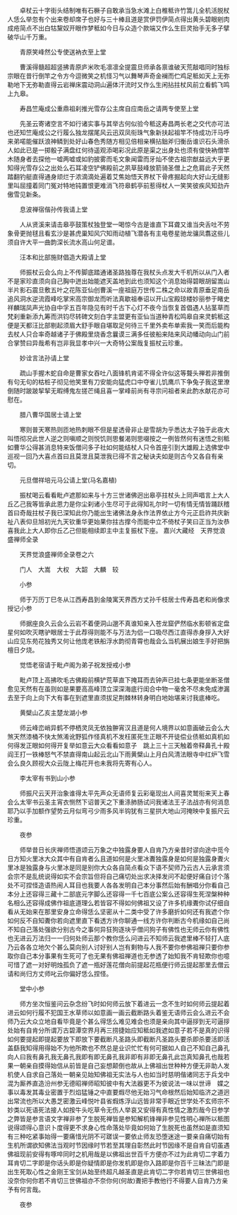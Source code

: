 <!-- { "loadSidebar": true } -->
　　卓杖云十字街头结制唯有石橛子自敢承当急水滩上白椎秪许竹篙儿全机活脱杖人恁么举忽有个出来卷却席子也好与三十棒且道是赏伊罚伊简点得出黄头碧眼剜肉成疮简点不出白牯黧奴开眼作梦秪如今日与众造个款端又作么生巨灵抬手无多子擘破华山千万重。

　　青原笑峰然公专使送衲衣至上堂

　　曹溪得髓超超竖拂青原庐米吹毛凛凛全提震旦师承各禀谁破天荒敲唱同时独标宗眼在昔行倒竿之令方今逗微笑之机怪习气以舞琴声奇金襕而伫鸡足秪如天上无弥勒地下无弥勒直得云岩禅床震动洞山遍体汗流时又作么生闲拈拄杖风前立看鹤飞鸣上九皋。

　　寿昌竺庵成公重鼎祖刹推光雪存公主席自应南岳之请两专使至上堂

　　先圣云寄诸空言不如行诸实事与其举古何似验今秪这寿昌两长老之交代亦可法也还知竺庵成公之行履么独龙摆尾风云迅双凤衔珠气象新扶起祖竿不恃成功汗马呼来弟喏能催跃浪神鳞到处好山春色秀随方相见倍相亲横拈鈯斧归衡岳谁识石头滑杀人如此已是一掷骰子满盘红何待遥观添喝彩况此原是渠之出身处也须有俊快衲僧竿木随身者去探他一嘘两嘘或如豹披雾而毛文象闻雷而牙灿不使古祖宗猷益远大乎更知得光雪存公之出处么石耳凌空铲佛殿前之夙草鼓峰放箭骑圣僧上之危肩此子天然踏翻钓艇直得通身顽烂于浓滴滴处遍着艾焦始悟天界杖下骨疼掘起向大好山无缝影里叫屈撞着同门冤对特地钝置恨更难消飞符皋鹤亭前惹得杖人一笑笑彼疾风知劲卉傲雪见新条。

　　息波禅宿偕孙传我请上堂

　　人从贤溪来请击皋亭鼓策杖独登堂一喝惊今古是谁直下耳聋又谁当央舌吐不劳象骨更抛毬且看玄沙是甚虎巢知风穴知雨动植飞潜各有主电卷星驰龙骧凤翥这些儿须自许大平一曲韵深长流水高山何足谱。

　　汪本和比部施财倡造大殿请上堂

　　师振杖云会么向上不传脚底踏通诸圣路独尊在我杖头点发大千机所以从门入者不是家珍直须向自己胸中迸出始能遮天盖地到此也须知这个消息始得碧眼胡留嵩山半片影石震旦敷五叶之花陈亚仙创曹溪一座祖庭万世传二株之命以故青原垂足南岳追风洞水逆流霞峰吃掌宋高宗御龙而听法真歇祖奉诏以开山宝殿琼楼妙丽参于睹史祥麟瑞凤声光协自中孚五百年隐见有时千古下心灯不夜今当恢复首倡遇人拈茎草而梵刹重新添九筹而洪钧尽转碑文刻白字主盟更有亚仙当道种青松鸣皋自来灵鹤秪这便是天都汪比部剔起须眉大舒手眼自堪取足何待三千里外卖布单索我一笑而后能构去杖人只合率奇越诸子于佛殿里烧香念曩谟三满多任彼船来陆来风动幡动向山门前合掌赞曰异哉希有岂非我显孝中兴一大奇特公案哉复振杖云珍重。

　　妙诠言法孙请上堂

　　疏山手握木蛇自命是曹家女吞吐八面锋机肯诺不得全许似这等聱头禅若非推倒有句无句的枯桩子彻见他笑里有刀安能向猛虎口中夺雀儿饥鹰爪下争兔子我这里潦倒随时跛跛挈挈无暇缚鬼左搓芒绳且喜一掌峰前尚有寻宗问祖者来此酌水献花亦可慰在。

　　腊八曹华国居士请上堂

　　寒则普天寒热则匝地热刺眼不但是星透骨非止是雪胡为乎悉达太子独于此夜大叫悟彻况此世人逆之则嗔顺之则悦饥则思餐渴则思啜按之一例皆然何有迷悟之别秪如曹华公得甚消息特来饭僧问多子社如何能结杖人只令首座引到大雄殿上选佛堂中巡视一回乃大喜点首曰且莫泄且莫泄我已得不言之秘诀夫如是则古今又各自有亲切。

　　元旦僧祥培元马公请上堂(马名嘉植)

　　振杖喝云看看毗卢遮那如来与十方三世诸佛迥出皋亭拄杖头上同声唱言上大人丘乙己我等皆承此恩力是你尘刹诸小生尽可于此得知礼尔时一切有情无情皆踊跃稽首曰奇哉拄杖子我已深知此你乃能出生诸佛法身永作法界依止方今元正启祚共庆新祉八表仰旦旭初光九天钦重华更始果你拄古撑今而能中立不倚杖子笑曰正当为汝恭喜我此上大人即你丘乙己但能相续即主中主复振杖下座。
嘉兴大藏经　天界觉浪盛禅师全录


　　天界觉浪盛禅师全录卷之六

　　门人　大嵩　大权　大韶　大麟　较

　　小参

　　师于万历丁巳冬从江西寿昌到金陵寓天界西方丈孙千枝居士传寿昌老和尚像求授记小参

　　师据座良久云会么云岩不着便洞山邈不真谁知亲入苍龙窟俨然临水影顿省定盘星何如吹灭瞎驴眼居士于此荐得则能不与万法为侣一口吸尽西江直得赤身拶入大好山应见东苑花独秀又何让他庞老铁船浮水韵彻青霄也哉会么当机展出娘生手好把旃檀日夕烧。

　　觉悟老宿请于毗卢阁为弟子祝发授戒小参

　　毗卢顶上高拂吹毛古佛殿前横铲荒草直下掩耳而去钟声已挂七条更能坐断圣僧愈见天然有在虽则如是果要高高峰顶立深深海底行闺合中物一毫舍不尽未免成渗漏去至于向上向下大有事在到遮里直须拔足荆棘林转身明白地始堪来讨我底棒吃。

　　黄檗山乙亥主楚龙湖小参

　　师云峰峦峭异鹤不停栖灵凤无依独翀宵汉且道是何人境界以如意画破云会么大煞天然漆桶不快太煞淆讹野狐作怪真机不发枉匿死生正眼不开徒偿业债秪如真机如何得发正眼如何得开复举如意云大众看看如意子　跳上三十三天触着帝释鼻孔十殿阎王打一铁棒怒气不禁直得南山起云北山下雨黄檗山上月白风清法眼寺中红炉飞雪会么良久顾视大众云陇上梅花开也未我将先寄有心人。

　　李太宰有书到山小参

　　师振尺云天开治象谁得太平先声众无语师复云彩毫现出人间喜灵鹫衔来天上春会么太宰书云圣主宵衣恻然下诏普天之下重涤肺肠试问我诸法王子法战亦有何消息耶乃以手加额作望势云月似弯弓少雨多风半钩犹有三星拱大地山河掩映中复振尺云珍重。

　　夜参

　　师举昔日长庆禅师悟道颂云万象之中独露身要人自肯乃方亲昔时谬向途中觅今日方知火里冰大众其中有自肯者么且道如何是火里冰聻独露身是如何是独露身聻火里冰是独露身与火里冰是同是别你大众各自简点看众下语不契师乃云古人云承言须会宗不是乱统说得如实不会宗旨但将自己痛切处出求决择发问不起便好痛自讨个落处不可捏怪造语热闹人耳目也我要人各各发明自己本分事然后始有酬唱分你看自己本分上还容得三藏十二部底元字脚么还容得一千七百底公案么还容得生死涅槃种种名相么还容得成佛作祖底道理么若皆容不得如何佛祖又设了许多机缘聻你试仔细自看从无始来在那里安身立命得恁么坚密从十二类中受了许多磨折如何还有我遮个你如何反不自知聻你若向遮里直下看透方许你聊通一线方许你判断古今机缘如自己尚不知自己落处强欲分别古今之事何异狂狗逐块乎僧问狗子有佛性也无师云你有佛性也无进云万法归一一归何处师云那个教你恁么问进云不知师云我遮里棒不轻打人底乃云各各立地欠个甚么莫向别人讨好别人岂有剩物与人我不要你参佛祖禅只要你参取你自己本分事果有生死可了也无果有佛祖禅道也无参透了始知我不肯轻欺你也噫可惜了遮一对好明烛孤负了遮一瓶好莲花僧向前提起花瓶便行师云提起那里去僧云请和尚归方丈师叱云你偏好恁么捏怪。

　　堂中小参

　　师方坐次恒鉴问云杂念纷飞时如何师云放下着进云一念不生时如何师云提起着进云如何行履不犯国王水草师以如意画一画云截断路头着鉴无语师云会么进云不会师乃云大众立地自看毕竟是个甚么得恁么难见难会也须是亲向其中逼拶到无可逼拶处始有自肯分所谓万古碧潭空界月再三捞捷始应知秪如我遮如意子若不是真的识得如何要提起即提起要放下即放下要截断凡圣路头即截断凡圣路头要杀即杀要活即活盖繇我知得用得始不为他所欺也不然总是业识忙忙有何可据如人自己不知自己鼻孔向人曰我有鼻孔我无鼻孔我即有即无鼻孔我非即有非即无鼻孔此岂真知鼻孔也哉若果一朝亲自摸得始信从前皆是自己妄想颠倒也故从上佛祖出世种种方便无非助人发机使人自求自己落处一朝亲见始知佛祖无实法与人也如当时慈明偕诸同志于兵戈中混为厮养直造汾州参无德昭禅师昭知彼中有大法器更不为彼说法一味以世谛　媟之事以毒发其毒业密置于烈焰猛锤之中直要煆尽他无始习气命根然后始知临济之道迥出常流也所以大愚芝密激云峰悦叶县省煆炼浮山远皆非常手眼近世学处不玄师宗不妙类以死语死法接人如按牛头吃草令无伤人举哀又安得有真性情之激烈哉今日参学之弊皆是参言语文字禅非参了生脱死禅皆是参知解机锋禅非参见性明心禅所以秪图说得颂得心意识卜度得更不求身心性命落处毕竟如何始了生脱死也虽然如是直须知有三种吃紧事始得一要痛惜光阴不可蹉误一要依止师友恐堕迷途一要亲自痛切始有生机所谓欲知佛法当观时节因缘时节若至其理自彰然此时节因缘不是自肯自切虽遇佛祖现前安得有啄啐同时之机用哉是以佛祖出世百千方便亦不过为此肯切二字着力耳肯切二字即是你话头即是你疑情即是你发机即是你入路即是你百千三昧法门即是出生死取心性之金刚王宝剑从始至终超凡越圣直是此肯切二字你若肯切三世佛祖也没奈你何你若不肯切三世佛祖亦不奈你何(何故)聻把手教他行不得要人自肯乃方亲予有何言哉。

　　夜参

